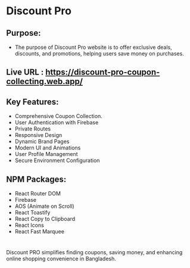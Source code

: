 # Discount Pro

## Purpose: 

- The purpose of Discount Pro website is to offer exclusive deals, discounts, and promotions, helping users save money on purchases.

## Live URL : https://discount-pro-coupon-collecting.web.app/


## Key Features: 

- Comprehensive Coupon Collection.
- User Authentication with Firebase
- Private Routes
- Responsive Design
- Dynamic Brand Pages
- Modern UI and Animations
- User Profile Management
- Secure Environment Configuration

## NPM Packages: 

- React Router DOM
- Firebase
- AOS (Animate on Scroll)
- React Toastify
- React Copy to Clipboard
- React Icons
- React Fast Marquee
##
#

Discount PRO simplifies finding coupons, saving money, and enhancing online shopping convenience in Bangladesh.


